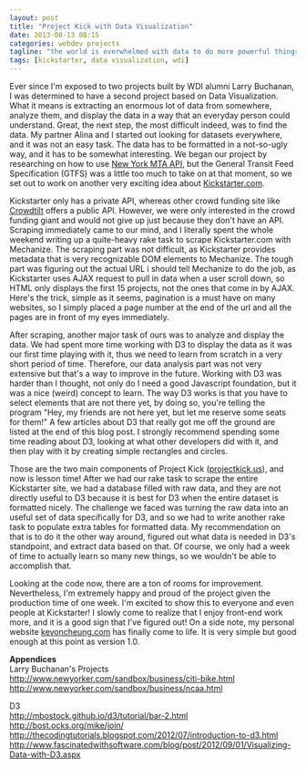 ```yaml
---
layout: post
title: "Project Kick with Data Visualization"
date: 2013-08-13 08:15
categories: webdev projects
tagline: "the world is overwhelmed with data to do more powerful things"
tags: [kickstarter, data visualization, wdi]
---
```


Ever since I'm exposed to two projects built by WDI alumni Larry Buchanan, I was determined to have a second project based on Data Visualization. What it means is extracting an enormous lot of data from somewhere, analyze them, and display the data in a way that an everyday person could understand. Great, the next step, the most difficult indeed, was to find the data. My partner Alina and I started out looking for datasets everywhere, and it was not an easy task. The data has to be formatted in a not-so-ugly way, and it has to be somewhat interesting. We began our project by researching on how to use <a href="http://datamine.mta.info/" target="_blank">New York MTA API</a>, but the General Transit Feed Specification (GTFS) was a little too much to take on at that moment, so we set out to work on another very exciting idea about <a href="http://www.kickstarter.com/" target="_blank">Kickstarter.com</a>.

Kickstarter only has a private API, whereas other crowd funding site like <a href="https://www.crowdtilt.com/learn/developers" target="_blank">Crowdtilt</a> offers a public API. However, we were only interested in the crowd funding giant and would not give up just because they don't have an API. Scraping immediately came to our mind, and I literally spent the whole weekend writing up a quite-heavy rake task to scrape Kickstarter.com with Mechanize. The scraping part was not difficult, as Kickstarter provides metadata that is very recognizable DOM elements to Mechanize. The tough part was figuring out the actual URL i should tell Mechanize to do the job, as Kickstarter uses AJAX request to pull in data when a user scroll down, so HTML only displays the first 15 projects, not the ones that come in by AJAX. Here's the trick, simple as it seems, pagination is a must have on many websites, so I simply placed a page number at the end of the url and all the pages are in front of my eyes immediately.

After scraping, another major task of ours was to analyze and display the data. We had spent more time working with D3 to display the data as it was our first time playing with it, thus we need to learn from scratch in a very short period of time. Therefore, our data analysis part was not very extensive but that's a way to improve in the future. Working with D3 was harder than I thought, not only do I need a good Javascript foundation, but it was a nice (weird) concept to learn. The way D3 works is that you have to select elements that are not there yet, by doing so, you're telling the program "Hey, my friends are not here yet, but let me reserve some seats for them!" A few articles about D3 that really got me off the ground are listed at the end of this blog post. I strongly recommend spending some time reading about D3, looking at what other developers did with it, and then play with it by creating simple rectangles and circles.

Those are the two main components of Project Kick (<a href="http://projectkick.us" target="_blank">projectkick.us</a>), and now is lesson time! After we had our rake task to scrape the entire Kickstarter site, we had a database filled with raw data, and they are not directly useful to D3 because it is best for D3 when the entire dataset is formatted nicely. The challenge we faced was turning the raw data into an useful set of data specifically for D3, and so we had to write another rake task to populate extra tables for formatted data. My recommendation on that is to do it the other way around, figured out what data is needed in D3's standpoint, and extract data based on that. Of course, we only had a week of time to actually learn so many new things, so we wouldn't be able to accomplish that.


Looking at the code now, there are a ton of rooms for improvement. Nevertheless, I'm extremely happy and proud of the project given the production time of one week. I'm excited to show this to everyone and even people at Kickstarter! I slowly come to realize that I enjoy front-end work more, and it is a good sign that I've figured out! On a side note, my personal website <a href="http://kevoncheung.com" target="_blank">kevoncheung.com</a> has finally come to life. It is very simple but good enough at this point as version 1.0.


<strong>Appendices</strong><br>
Larry Buchanan's Projects<br>
<a href="http://www.newyorker.com/sandbox/business/citi-bike.html" target="_blank">http://www.newyorker.com/sandbox/business/citi-bike.html</a><br>
<a href="http://www.newyorker.com/sandbox/business/ncaa.html" target="_blank">http://www.newyorker.com/sandbox/business/ncaa.html</a><br>

D3<br>
<a href="http://mbostock.github.io/d3/tutorial/bar-2.html" target="_blank">http://mbostock.github.io/d3/tutorial/bar-2.html</a><br>
<a href="http://bost.ocks.org/mike/join/" target="_blank">http://bost.ocks.org/mike/join/</a><br>
<a href="http://thecodingtutorials.blogspot.com/2012/07/introduction-to-d3.html" target="_blank">http://thecodingtutorials.blogspot.com/2012/07/introduction-to-d3.html</a><br>
<a href="http://www.fascinatedwithsoftware.com/blog/post/2012/09/01/Visualizing-Data-with-D3.aspx" target="_blank">http://www.fascinatedwithsoftware.com/blog/post/2012/09/01/Visualizing-Data-with-D3.aspx</a>